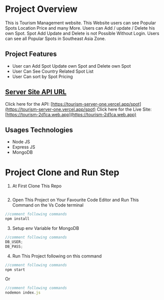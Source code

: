 # Project Overview

This is Tourism Management website. This Website users can see Popular Spots Location Price and many More. Users can Add / update / Delete his own Spot. Spot Add Update and Delete is not Possible Without Login. Users can see all Popular Spots in Southeast Asia Zone.

## Project Features

- User can Add Spot Update own Spot and Delete own Spot
- User Can See Country Related Spot List
- User Can sort by Spot Pricing

## [Server Site API URL](https://tourism-server-one.vercel.app/spot)

Click here for the API: [https://tourism-server-one.vercel.app/spot](https://tourism-server-one.vercel.app/spot)
Click here for the Live Site: [https://tourism-2d1ca.web.app](https://tourism-2d1ca.web.app)

## Usages Technologies

- Node JS
- Express JS
- MongoDB

# Project Clone and Run Step

1. At First Clone This Repo

 <img src="https://i.postimg.cc/g0DDzvM2/discover-api1.png" alt="" />

2. Open This Project on Your Favourite Code Editor and Run This Command on the Vs Code terminal

```js
//comment following commands
npm install
```

3. Setup env Variable for MongoDB

```js
//comment following commands
DB_USER;
DB_PASS;
```

4. Run This Project following on this command

```js
//comment following commands
npm start
```

Or

```js
//comment following commands
nodemon index.js
```
